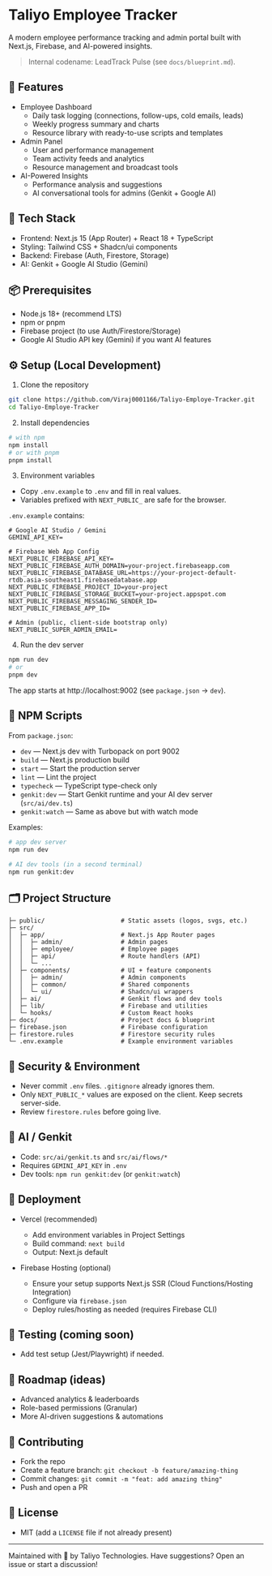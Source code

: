 # Taliyo Employee Tracker

A modern employee performance tracking and admin portal built with Next.js, Firebase, and AI-powered insights.

> Internal codename: LeadTrack Pulse (see `docs/blueprint.md`).

## 🚀 Features

- Employee Dashboard
  - Daily task logging (connections, follow-ups, cold emails, leads)
  - Weekly progress summary and charts
  - Resource library with ready-to-use scripts and templates
- Admin Panel
  - User and performance management
  - Team activity feeds and analytics
  - Resource management and broadcast tools
- AI-Powered Insights
  - Performance analysis and suggestions
  - AI conversational tools for admins (Genkit + Google AI)

## 🧰 Tech Stack

- Frontend: Next.js 15 (App Router) + React 18 + TypeScript
- Styling: Tailwind CSS + Shadcn/ui components
- Backend: Firebase (Auth, Firestore, Storage)
- AI: Genkit + Google AI Studio (Gemini)

## 📦 Prerequisites

- Node.js 18+ (recommend LTS)
- npm or pnpm
- Firebase project (to use Auth/Firestore/Storage)
- Google AI Studio API key (Gemini) if you want AI features

## ⚙️ Setup (Local Development)

1) Clone the repository
```bash
git clone https://github.com/Viraj0001166/Taliyo-Employe-Tracker.git
cd Taliyo-Employe-Tracker
```

2) Install dependencies
```bash
# with npm
npm install
# or with pnpm
pnpm install
```

3) Environment variables
- Copy `.env.example` to `.env` and fill in real values.
- Variables prefixed with `NEXT_PUBLIC_` are safe for the browser.

`.env.example` contains:
```
# Google AI Studio / Gemini
GEMINI_API_KEY=

# Firebase Web App Config
NEXT_PUBLIC_FIREBASE_API_KEY=
NEXT_PUBLIC_FIREBASE_AUTH_DOMAIN=your-project.firebaseapp.com
NEXT_PUBLIC_FIREBASE_DATABASE_URL=https://your-project-default-rtdb.asia-southeast1.firebasedatabase.app
NEXT_PUBLIC_FIREBASE_PROJECT_ID=your-project
NEXT_PUBLIC_FIREBASE_STORAGE_BUCKET=your-project.appspot.com
NEXT_PUBLIC_FIREBASE_MESSAGING_SENDER_ID=
NEXT_PUBLIC_FIREBASE_APP_ID=

# Admin (public, client-side bootstrap only)
NEXT_PUBLIC_SUPER_ADMIN_EMAIL=
```

4) Run the dev server
```bash
npm run dev
# or
pnpm dev
```
The app starts at http://localhost:9002 (see `package.json` -> `dev`).

## 🔢 NPM Scripts

From `package.json`:
- `dev` — Next.js dev with Turbopack on port 9002
- `build` — Next.js production build
- `start` — Start the production server
- `lint` — Lint the project
- `typecheck` — TypeScript type-check only
- `genkit:dev` — Start Genkit runtime and your AI dev server (`src/ai/dev.ts`)
- `genkit:watch` — Same as above but with watch mode

Examples:
```bash
# app dev server
npm run dev

# AI dev tools (in a second terminal)
npm run genkit:dev
```

## 🗂️ Project Structure

```
├─ public/                     # Static assets (logos, svgs, etc.)
├─ src/
│  ├─ app/                     # Next.js App Router pages
│  │  ├─ admin/                # Admin pages
│  │  ├─ employee/             # Employee pages
│  │  ├─ api/                  # Route handlers (API)
│  │  └─ ...
│  ├─ components/              # UI + feature components
│  │  ├─ admin/                # Admin components
│  │  ├─ common/               # Shared components
│  │  └─ ui/                   # Shadcn/ui wrappers
│  ├─ ai/                      # Genkit flows and dev tools
│  ├─ lib/                     # Firebase and utilities
│  └─ hooks/                   # Custom React hooks
├─ docs/                       # Project docs & blueprint
├─ firebase.json               # Firebase configuration
├─ firestore.rules             # Firestore security rules
└─ .env.example                # Example environment variables
```

## 🔐 Security & Environment

- Never commit `.env` files. `.gitignore` already ignores them.
- Only `NEXT_PUBLIC_*` values are exposed on the client. Keep secrets server-side.
- Review `firestore.rules` before going live.

## 🤖 AI / Genkit

- Code: `src/ai/genkit.ts` and `src/ai/flows/*`
- Requires `GEMINI_API_KEY` in `.env`
- Dev tools: `npm run genkit:dev` (or `genkit:watch`)

## 🚢 Deployment

- Vercel (recommended)
  - Add environment variables in Project Settings
  - Build command: `next build`
  - Output: Next.js default

- Firebase Hosting (optional)
  - Ensure your setup supports Next.js SSR (Cloud Functions/Hosting Integration)
  - Configure via `firebase.json`
  - Deploy rules/hosting as needed (requires Firebase CLI)

## 🧪 Testing (coming soon)
- Add test setup (Jest/Playwright) if needed.

## 🧭 Roadmap (ideas)
- Advanced analytics & leaderboards
- Role-based permissions (Granular)
- More AI-driven suggestions & automations

## 🙌 Contributing
- Fork the repo
- Create a feature branch: `git checkout -b feature/amazing-thing`
- Commit changes: `git commit -m "feat: add amazing thing"`
- Push and open a PR

## 📄 License
- MIT (add a `LICENSE` file if not already present)

---

Maintained with 💙 by Taliyo Technologies. Have suggestions? Open an issue or start a discussion!
